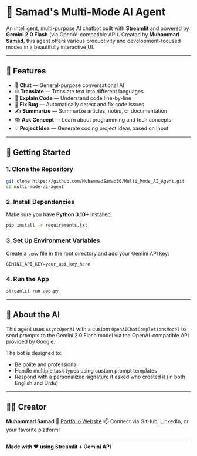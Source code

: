 # 🤖 Samad's Multi-Mode AI Agent

An intelligent, multi-purpose AI chatbot built with **Streamlit** and powered by **Gemini 2.0 Flash** (via OpenAI-compatible API). Created by **Muhammad Samad**, this agent offers various productivity and development-focused modes in a beautifully interactive UI.

---

## 🌟 Features

- 💬 **Chat** — General-purpose conversational AI  
- 🌐 **Translate** — Translate text into different languages  
- 🧠 **Explain Code** — Understand code line-by-line  
- 🐞 **Fix Bug** — Automatically detect and fix code issues  
- ✍️ **Summarize** — Summarize articles, notes, or documentation  
- 📚 **Ask Concept** — Learn about programming and tech concepts  
- 💡 **Project Idea** — Generate coding project ideas based on input  

---

## 🚀 Getting Started

### 1. Clone the Repository

```bash
git clone https://github.com/MuhammadSamad30/Multi_Mode_AI_Agent.git
cd multi-mode-ai-agent
````

### 2. Install Dependencies

Make sure you have **Python 3.10+** installed.

```bash
pip install -r requirements.txt
```

### 3. Set Up Environment Variables

Create a `.env` file in the root directory and add your Gemini API key:

```
GEMINI_API_KEY=your_api_key_here
```


### 4. Run the App

```bash
streamlit run app.py
```

---

## 🧠 About the AI

This agent uses `AsyncOpenAI` with a custom `OpenAIChatCompletionsModel` to send prompts to the Gemini 2.0 Flash model via the OpenAI-compatible API provided by Google.

The bot is designed to:

* Be polite and professional
* Handle multiple task types using custom prompt templates
* Respond with a personalized signature if asked who created it (in both English and Urdu)

---

## 🧑‍💻 Creator

**Muhammad Samad**
🔗 [Portfolio Website](https://portfolio-tailwind-css-by-samad.vercel.app/)
📫 Connect via GitHub, LinkedIn, or your favorite platform!

---

**Made with ❤️ using Streamlit + Gemini API**